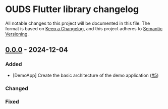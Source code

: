 # OUDS Flutter library changelog

All notable changes to this project will be documented in this file.
The format is based on [Keep a Changelog](https://keepachangelog.com/en/1.0.0/),
and this project adheres to [Semantic Versioning](https://semver.org/spec/v2.0.0.html).

## [0.0.0](https://github.com/Orange-OpenSource/ouds-flutter/tree/main) - 2024-12-04

### Added

- [DemoApp] Create the basic architecture of the demo application ([#5](https://github.com/Orange-OpenSource/ouds-flutter/issues/5))

### Changed

### Fixed
